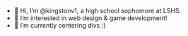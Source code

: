- 👋 Hi, I’m @kingstonv1, a high school sophomore at LSHS.
- 👀 I’m interested in web design & game development!
- 🌱 I’m currently centering divs :)
